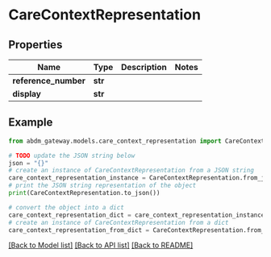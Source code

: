 # CareContextRepresentation


## Properties

Name | Type | Description | Notes
------------ | ------------- | ------------- | -------------
**reference_number** | **str** |  | 
**display** | **str** |  | 

## Example

```python
from abdm_gateway.models.care_context_representation import CareContextRepresentation

# TODO update the JSON string below
json = "{}"
# create an instance of CareContextRepresentation from a JSON string
care_context_representation_instance = CareContextRepresentation.from_json(json)
# print the JSON string representation of the object
print(CareContextRepresentation.to_json())

# convert the object into a dict
care_context_representation_dict = care_context_representation_instance.to_dict()
# create an instance of CareContextRepresentation from a dict
care_context_representation_from_dict = CareContextRepresentation.from_dict(care_context_representation_dict)
```
[[Back to Model list]](../README.md#documentation-for-models) [[Back to API list]](../README.md#documentation-for-api-endpoints) [[Back to README]](../README.md)


